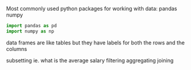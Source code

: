 Most commonly used python packages for working with data:
pandas
numpy 
```python
import pandas as pd
import numpy as np
```

data frames are like tables but they have labels for both the rows and the columns 

subsetting
ie. what is the average salary
filtering
aggregating
joining 
